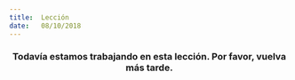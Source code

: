 ```yaml
---
title:  Lección
date:   08/10/2018
---
```


### <center>Todavía estamos trabajando en esta lección. Por favor, vuelva más tarde.</center>